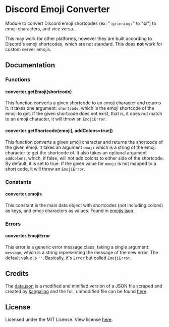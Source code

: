 # Discord Emoji Converter
Module to convert Discord emoji shortcodes (ex: "`:grinning:`" to "`😀`") to emoji characters, and vice versa.

This may work for other platforms, however they are built according to Discord's emoji shortcodes, which are not standard. This does **not** work for custom server emojis.

## Documentation

### Functions

#### converter.getEmoji(shortcode)

This function converts a given shortcode to an emoji character and returns it. It takes one argument: `shortcode`, which is the emoji shortcode of the emoji to get. If the given shortcode does not exist, that is, it does not match to an emoji character, it will throw an `EmojiError`.

#### converter.getShortcode(emoji[, addColons=true])

This function converts a given emoji character and returns the shortcode of the given emoji. It takes an argument `emoji` which is a string of the emoji character to get the shortcode of. It also takes an optional argument `addColons`, which, if false, will not add colons to either side of the shortcode. By default, it is set to true. If the given value for `emoji` is not mapped to a short code, it will throw an `EmojiError`.

### Constants

#### converter.emojis

This constant is the main data object with shortcodes (not including colons) as keys, and emoji characters as values. Found in [emojis.json](https://github.com/ArkinSolomon/discord-emoji-converter/blob/master/emojis.json).

### Errors

#### converter.EmojiError

This error is a generic error message class, taking a single argument: `message`, which is a string representing the message of the new error. The default value is `''`. Basically, it's `Error` but called `EmojiError`.

## Credits

The [data.json](https://github.com/ArkinSolomon/discord-emoji-converter/blob/master/data.json) is a modified and minified version of a JSON file scraped and created by [kangalioo](https://github.com/kangalioo) and the full, unmodified file can be found [here](https://gist.github.com/kangalioo/5e0f19e8145587c05e219597fbd2d352).

## License

Licensed under the MIT License. View license [here](https://github.com/ArkinSolomon/discord-emoji-converter/blob/master/LICENSE).
